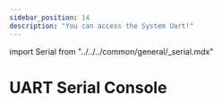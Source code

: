 ```yaml
---
sidebar_position: 14
description: "You can access the System Uart!"
---
```


import Serial from "../../../common/general/\_serial.mdx"

# UART Serial Console

<Serial platform="cix" model="o6" />
